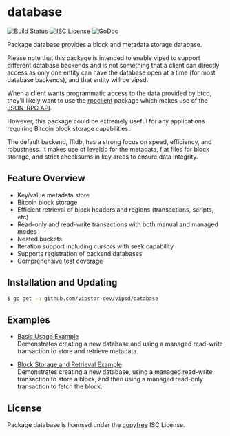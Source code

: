 database
========

[![Build Status](http://img.shields.io/travis/vipstar-dev/vipsd.svg)](https://travis-ci.org/vipstar-dev/vipsd)
[![ISC License](http://img.shields.io/badge/license-ISC-blue.svg)](http://copyfree.org)
[![GoDoc](https://img.shields.io/badge/godoc-reference-blue.svg)](http://godoc.org/github.com/vipstar-dev/vipsd/database)

Package database provides a block and metadata storage database.

Please note that this package is intended to enable vipsd to support different
database backends and is not something that a client can directly access as only
one entity can have the database open at a time (for most database backends),
and that entity will be vipsd.

When a client wants programmatic access to the data provided by btcd, they'll
likely want to use the [rpcclient](https://github.com/vipstar-dev/vipsd/tree/master/rpcclient)
package which makes use of the [JSON-RPC API](https://github.com/vipstar-dev/vipsd/tree/master/docs/json_rpc_api.md).

However, this package could be extremely useful for any applications requiring
Bitcoin block storage capabilities.

The default backend, ffldb, has a strong focus on speed, efficiency, and
robustness.  It makes use of leveldb for the metadata, flat files for block
storage, and strict checksums in key areas to ensure data integrity.

## Feature Overview

- Key/value metadata store
- Bitcoin block storage
- Efficient retrieval of block headers and regions (transactions, scripts, etc)
- Read-only and read-write transactions with both manual and managed modes
- Nested buckets
- Iteration support including cursors with seek capability
- Supports registration of backend databases
- Comprehensive test coverage

## Installation and Updating

```bash
$ go get -u github.com/vipstar-dev/vipsd/database
```

## Examples

* [Basic Usage Example](http://godoc.org/github.com/vipstar-dev/vipsd/database#example-package--BasicUsage)  
  Demonstrates creating a new database and using a managed read-write
  transaction to store and retrieve metadata.

* [Block Storage and Retrieval Example](http://godoc.org/github.com/vipstar-dev/vipsd/database#example-package--BlockStorageAndRetrieval)  
  Demonstrates creating a new database, using a managed read-write transaction
  to store a block, and then using a managed read-only transaction to fetch the
  block.

## License

Package database is licensed under the [copyfree](http://copyfree.org) ISC
License.
